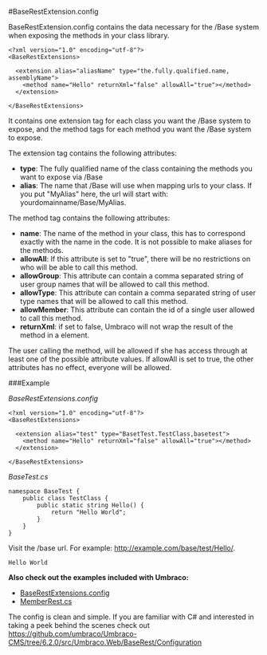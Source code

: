 #BaseRestExtension.config

BaseRestExtension.config contains the data necessary for the /Base system when exposing the methods in your class library.

	<?xml version="1.0" encoding="utf-8"?>
	<BaseRestExtensions>
	  
	  <extension alias="aliasName" type="the.fully.qualified.name, assemblyName">
	    <method name="Hello" returnXml="false" allowAll="true"></method>
	  </extension>
	  
	</BaseRestExtensions>

It contains one extension tag for each class you want the /Base system to expose, and the method tags for each method you want the /Base system to expose.

The extension tag contains the following attributes:

- **type**: The fully qualified name of the class containing the methods you want to expose via /Base
- **alias**: The name that /Base will use when mapping urls to your class. If you put "MyAlias" here, the url will start with: yourdomainname/Base/MyAlias.

The method tag contains the following attributes:

- **name**: The name of the method in your class, this has to correspond exactly with the name in the code. It is not possible to make aliases for the methods.
- **allowAll**: If this attribute is set to "true", there will be no restrictions on who will be able to call this method.
- **allowGroup**: This attribute can contain a comma separated string of user group names that will be allowed to call this method.
- **allowType**: This attribute can contain a comma separated string of user type names that will be allowed to call this method.
- **allowMember**: This attribute can contain the id of a single user allowed to call this method.
- **returnXml**: if set to false, Umbraco will not wrap the result of the method in a <value> element.

The user calling the method, will be allowed if she has access through at least one of the possible attribute values. If allowAll is set to true, the other attributes has no effect, everyone will be allowed. 

###Example

_BaseRestExtensions.config_

	<?xml version="1.0" encoding="utf-8"?>
	<BaseRestExtensions>
	  
	  <extension alias="test" type="BasetTest.TestClass,basetest">
	    <method name="Hello" returnXml="false" allowAll="true"></method>
	  </extension>
	  
	</BaseRestExtensions>

_BaseTest.cs_  

	namespace BaseTest {
	    public class TestClass {
	        public static string Hello() {
	            return "Hello World";
	        }
	    }
	} 

Visit the /base url. For example: http://example.com/base/test/Hello/.

	Hello World

**Also check out the examples included with Umbraco:**
- [BaseRestExtensions.config](https://github.com/umbraco/Umbraco-CMS/blob/6.2.0/src/Umbraco.Web.UI/config/BaseRestExtensions.config)
- [MemberRest.cs](https://github.com/umbraco/Umbraco-CMS/blob/6.2.0/src/Umbraco.Web/BaseRest/MemberRest.cs)

The config is clean and  simple.  If you are familiar with C# and interested in taking a peek behind the scenes check out https://github.com/umbraco/Umbraco-CMS/tree/6.2.0/src/Umbraco.Web/BaseRest/Configuration